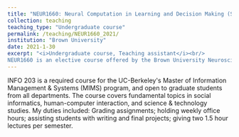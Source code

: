 ```yaml
---
title: "NEUR1660: Neural Computation in Learning and Decision Making (Spring 2021)"
collection: teaching
teaching_type: "Undergraduate course"
permalink: /teaching/NEUR1660_2021/
institution: "Brown University"
date: 2021-1-30
excerpt: "<i>Undergraduate course, Teaching assistant</i><br/>
NEUR1660 is an elective course offered by the Brown University Neuroscience department."
---
```


INFO 203 is a required course for the UC-Berkeley&apos;s Master of Information Management &amp; Systems (MIMS) program, and open to graduate students from all departments. The course covers fundamental topics in social informatics, human-computer interaction, and science &amp; technology studies. My duties included: Grading assignments; holding weekly office hours; assisting students with writing and final projects; giving two 1.5 hour lectures per semester.
